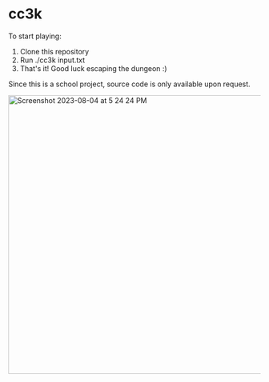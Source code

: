 # cc3k
To start playing:
1) Clone this repository
2) Run ./cc3k input.txt
3) That's it! Good luck escaping the dungeon :)

Since this is a school project, source code is only available upon request.

<img width="558" alt="Screenshot 2023-08-04 at 5 24 24 PM" src="https://github.com/applepie7864/cc3k/assets/95723162/1c57775a-3058-4fd8-845a-d36a38d4326c">
